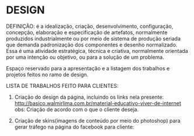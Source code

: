 # DESIGN
DEFINIÇÃO: é a idealização, criação, desenvolvimento, configuração, concepção, elaboração e especificação de artefatos, normalmente produzidos industrialmente ou por meio de sistema de produção seriada que demanda padronização dos componentes e desenho normalizado. Essa é uma atividade estratégica, técnica e criativa, normalmente orientada por uma intenção ou objetivo, ou para a solução de um problema.

Espaço reservado para a apresentação e a listagem dos trabalhos e projetos feitos no ramo de design.

LISTA DE TRABALHOS FEITO PARA CLIENTES:
  1. Criação do design da página, incluindo os links nela presente:
  http://basico.walmirlima.com.br/material-educativo-viver-de-internet
  obs: Criação de acordo com o que o cliente deseja.
 
  2. Criação de skins(imagens de conteúdo por meio do photoshop) para gerar tráfego na página do facebook para cliente:
  
  
